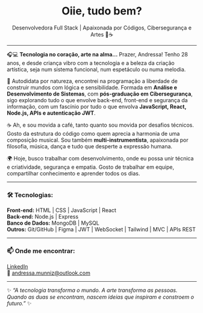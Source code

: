 <h1 align="center"> Oiie, tudo bem?</h1>

<p align="center">
Desenvolvedora Full Stack | Apaixonada por Códigos, Cibersegurança e Artes 🎨☕
</p>

---

🎧💻 **Tecnologia no coração, arte na alma...**  Prazer, Andressa! Tenho 28 anos, e desde criança vibro com a tecnologia e a beleza da criação artística,  seja num sistema funcional, num espetáculo  ou numa melodia.

🧠 Autodidata por natureza, encontrei na programação a liberdade de construir mundos com lógica e sensibilidade. Formada em **Análise e Desenvolvimento de Sistemas**, com **pós-graduação em Cibersegurança**, sigo explorando tudo o que envolve back-end, front-end e segurança da informação, com um fascínio por tudo o que envolva **JavaScript, React, Node.js, APIs e autenticação JWT**.

☕ Ah, e sou movida a café, tanto quanto sou movida por desafios técnicos. Gosto da estrutura do código como quem aprecia a harmonia de uma composição musical. Sou também **multi-instrumentista**, apaixonada por filosofia, música, dança e tudo que desperte a expressão humana.

🌍 Hoje, busco trabalhar com desenvolvimento, onde eu possa unir técnica e criatividade, segurança e empatia. Gosto de trabalhar em equipe, compartilhar conhecimento e aprender todos os dias.

---

### 🛠️ Tecnologias:
**Front-end:** HTML | CSS | JavaScript | React  
**Back-end:** Node.js | Express  
**Banco de Dados:** MongoDB | MySQL  
**Outros:** Git/GitHub | Figma | JWT | WebSocket | Tailwind | MVC | APIs REST  

---

### 📫 Onde me encontrar:
[LinkedIn](https://www.linkedin.com/in/andressa-muniz-2a7714146/)    
📩 andressa.munniz@outlook.com 

---

✨ *“A tecnologia transforma o mundo. A arte transforma as pessoas. Quando as duas se encontram, nascem ideias que inspiram e constroem o futuro.”* ✨
 
